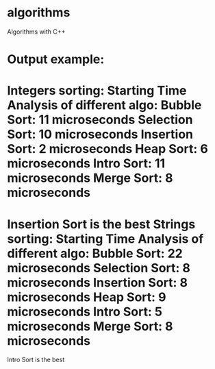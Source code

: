 # algorithms
Algorithms with C++

# Output example:

Integers sorting:
Starting Time Analysis of different algo:
Bubble Sort: 11 microseconds
Selection Sort: 10 microseconds
Insertion Sort: 2 microseconds
Heap Sort: 6 microseconds
Intro Sort: 11 microseconds
Merge Sort: 8 microseconds
====================================
Insertion Sort is the best
Strings sorting:
Starting Time Analysis of different algo:
Bubble Sort: 22 microseconds
Selection Sort: 8 microseconds
Insertion Sort: 8 microseconds
Heap Sort: 9 microseconds
Intro Sort: 5 microseconds
Merge Sort: 8 microseconds
====================================
Intro Sort is the best
